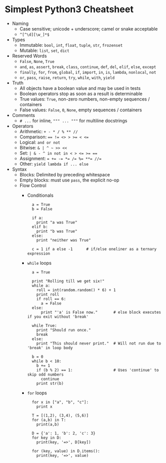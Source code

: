 # Simplest Python3 Cheatsheet

* Naming
    * Case sensitive; unicode + underscore; camel or snake acceptable
    * `^[^\d][\w_]*$`
* Types
    * Immutable: `bool`, `int`, `float`, `tuple`, `str`, `frozenset`
    * Mutable: `list`, `set`, `dict`
* Reserved Words
    * `False`, `None`, `True`
    * `and`, `as`, `assert`, `break`, `class`, `continue`, `def`, `del`, `elif`, `else`, `except`
    * `finally`, `for`, `from`, `global`, `if`, `import`, `in`, `is`, `lambda`, `nonlocal`, `not`
    * `or`, `pass`, `raise`, `return`, `try`, `while`, `with`, `yield`
* Truth
    * All objects have a boolean value and may be used in tests
    * Boolean operators stop as soon as a result is determinable
    * True values: `True`, non-zero numbers, non-empty sequences / containers
    * False values: `False`, `0`, `None`, empty sequences / containers
* Comments
    * `# ...` for inline, `""" ... """` for multiline docstrings
* Operators
    * Arithmetic: `+ - * / % ** //`
    * Comparison: `== != <> > >= < <=`
    * Logical: `and or not`
    * Bitwise: `& | ^ ~ >> <<`
    * Set: `| & - ^ in not in < > <= >= ==`
    * Assignment: `= += -= *= /= %= **= //=`
    * Other: `yield lambda if ... else`
* Syntax
    * Blocks: Delimited by preceding whitespace
    * Empty blocks: must use `pass`, the explicit no-op
    * Flow Control
        * Conditionals

				a = True
				b = False

				if a:
				  print "a was True"
				elif b:
				  print "b was True"
				else:
				  print "neither was True"

				c = 1 if a else -1      # if/else oneliner as a ternary expression

		* `while` loops

				a = True

				print "Rolling till we get six!"
				while a:
				  roll = int(random.random() * 6) + 1
				  print roll
				  if roll == 6:
					a = False
				else:
					print "'a' is False now."       # else block executes if you exit without 'break'

				while True:
				  print "Should run once."
				  break
				else:
				  print "This should never print."  # Will not run due to 'break' in loop body

				b = 0
				while b < 10:
				  b += 1
				  if (b % 2) == 1:                  # Uses 'continue' to skip odd numbers
					continue
				  print str(b)

		* `for` loops

				for x in ["a", "b", "c"]:
				  print x

				T = [(1,2), (3,4), (5,6)]
				for (a,b) in T:
				  print(a,b)

				D = {'a': 1, 'b': 2, 'c': 3}
				for key in D:
				  print(key, '=>', D[key])

				for (key, value) in D.items():
				  print(key, '=>', value)
